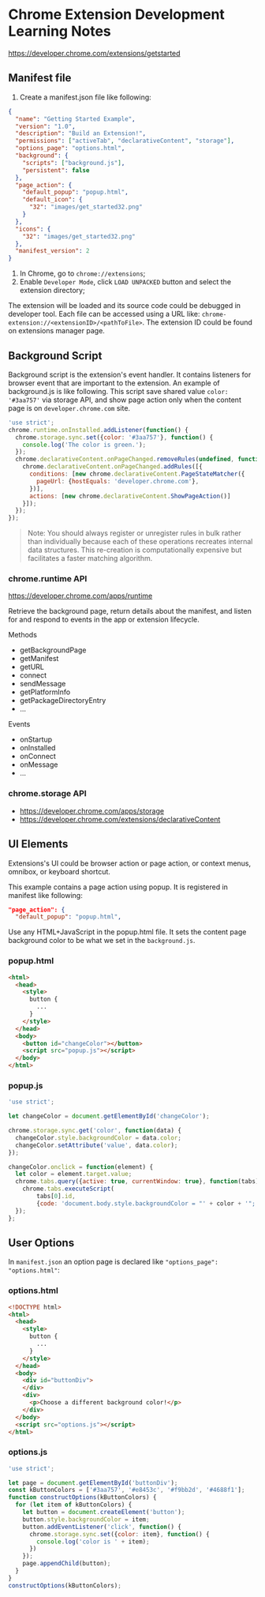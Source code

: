# Chrome Extension Development Learning Notes

<https://developer.chrome.com/extensions/getstarted>

## Manifest file

1. Create a manifest.json file like following:

``` json
{
  "name": "Getting Started Example",
  "version": "1.0",
  "description": "Build an Extension!",
  "permissions": ["activeTab", "declarativeContent", "storage"],
  "options_page": "options.html",
  "background": {
    "scripts": ["background.js"],
    "persistent": false
  },
  "page_action": {
    "default_popup": "popup.html",
    "default_icon": {
      "32": "images/get_started32.png"
    }
  },
  "icons": {
    "32": "images/get_started32.png"
  },
  "manifest_version": 2
}
```

1. In Chrome, go to `chrome://extensions`;
2. Enable `Developer Mode`, click `LOAD UNPACKED` button and select the extension directory;

The extension will be loaded and its source code could be debugged in developer tool.
Each file can be accessed using a URL like: `chrome-extension://<extensionID>/<pathToFile>`. The extension ID could be found on extensions manager page.

## Background Script

Background script is the extension's event handler. It contains listeners for browser event that are important to the extension. An example of background.js is like following. This script save shared value `color: '#3aa757'` via storage API, and show page action only when the content page is on `developer.chrome.com` site.

``` javascript
'use strict';
chrome.runtime.onInstalled.addListener(function() {
  chrome.storage.sync.set({color: '#3aa757'}, function() {
    console.log('The color is green.');
  });
  chrome.declarativeContent.onPageChanged.removeRules(undefined, function() {
    chrome.declarativeContent.onPageChanged.addRules([{
      conditions: [new chrome.declarativeContent.PageStateMatcher({
        pageUrl: {hostEquals: 'developer.chrome.com'},
      })],
      actions: [new chrome.declarativeContent.ShowPageAction()]
    }]);
  });
});
```

> Note: You should always register or unregister rules in bulk rather than individually because each of these operations recreates internal data structures. This re-creation is computationally expensive but facilitates a faster matching algorithm.

### chrome.runtime API

<https://developer.chrome.com/apps/runtime>

Retrieve the background page, return details about the manifest, and listen for and respond to events in the app or extension lifecycle.

Methods

* getBackgroundPage
* getManifest
* getURL
* connect
* sendMessage
* getPlatformInfo
* getPackageDirectoryEntry
* ...

Events

* onStartup
* onInstalled
* onConnect
* onMessage
* ...

### chrome.storage API

* <https://developer.chrome.com/apps/storage>
* <https://developer.chrome.com/extensions/declarativeContent>

## UI Elements

Extensions's UI could be browser action or page action, or context menus, omnibox, or keyboard shortcut.

This example contains a page action using popup. It is registered in manifest like following:

``` json
"page_action": {
  "default_popup": "popup.html",
```

Use any HTML+JavaScript in the popup.html file. It sets the content page background color to be what we set in the `background.js`.

### popup.html

``` html
<html>
  <head>
    <style>
      button {
        ...
      }
    </style>
  </head>
  <body>
    <button id="changeColor"></button>
    <script src="popup.js"></script>
  </body>
</html>
```

### popup.js

``` javascript
'use strict';

let changeColor = document.getElementById('changeColor');

chrome.storage.sync.get('color', function(data) {
  changeColor.style.backgroundColor = data.color;
  changeColor.setAttribute('value', data.color);
});

changeColor.onclick = function(element) {
  let color = element.target.value;
  chrome.tabs.query({active: true, currentWindow: true}, function(tabs) {
    chrome.tabs.executeScript(
        tabs[0].id,
        {code: 'document.body.style.backgroundColor = "' + color + '";'});
  });
};

```

## User Options

In `manifest.json` an option page is declared like `"options_page": "options.html"`:

### options.html

``` html
<!DOCTYPE html>
<html>
  <head>
    <style>
      button {
        ...
      }
    </style>
  </head>
  <body>
    <div id="buttonDiv">
    </div>
    <div>
      <p>Choose a different background color!</p>
    </div>
  </body>
  <script src="options.js"></script>
</html>
```

### options.js

``` javascript
'use strict';

let page = document.getElementById('buttonDiv');
const kButtonColors = ['#3aa757', '#e8453c', '#f9bb2d', '#4688f1'];
function constructOptions(kButtonColors) {
  for (let item of kButtonColors) {
    let button = document.createElement('button');
    button.style.backgroundColor = item;
    button.addEventListener('click', function() {
      chrome.storage.sync.set({color: item}, function() {
        console.log('color is ' + item);
      })
    });
    page.appendChild(button);
  }
}
constructOptions(kButtonColors);
```

